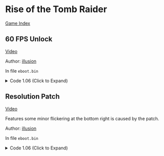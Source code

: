 # Rise of the Tomb Raider

[Game Index](README.md#games)

## 60 FPS Unlock

[Video](https://youtu.be/xnPVxnp5NHw)

Author: [illusion](https://github.com/illusion0001)

In file `eboot.bin`

<details>
<summary>Code 1.06 (Click to Expand)</summary>

```
0x49226C 31 F6
```

</details>

## Resolution Patch

[Video](https://youtu.be/xnPVxnp5NHw)

Features some minor flickering at the bottom right is caused by the patch.

Author: [illusion](https://github.com/illusion0001)

In file `eboot.bin`

<details>
<summary>Code 1.06 (Click to Expand)</summary>

```
# Base
# This game creates a separate container for resolution
# Which means we can set this to whatever res we want.
# At least it's true for tr3/tr11 anyway.
0x4AC076 00 05 00 00
0x4AC082 D0 02 00 00
```

</details>
